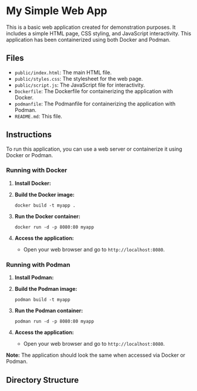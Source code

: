 # My Simple Web App

This is a basic web application created for demonstration purposes.  It includes a simple HTML page, CSS styling, and JavaScript interactivity.  This application has been containerized using both Docker and Podman.

## Files

* `public/index.html`: The main HTML file.
* `public/styles.css`: The stylesheet for the web page.
* `public/script.js`: The JavaScript file for interactivity.
* `Dockerfile`: The Dockerfile for containerizing the application with Docker.
* `podmanfile`: The Podmanfile for containerizing the application with Podman.
* `README.md`: This file.

## Instructions

To run this application, you can use a web server or containerize it using Docker or Podman.

### Running with Docker

1.  **Install Docker:**

2.  **Build the Docker image:**
    ```
    docker build -t myapp .
    ```
   
3.  **Run the Docker container:**
    ```
    docker run -d -p 8080:80 myapp
    ```

4.  **Access the application:**
    * Open your web browser and go to `http://localhost:8080`.


### Running with Podman

1.  **Install Podman:**

2.  **Build the Podman image:**
    ```
    podman build -t myapp
    ```

3.  **Run the Podman container:**
    ```
    podman run -d -p 8080:80 myapp
    ```

4.  **Access the application:**
    * Open your web browser and go to `http://localhost:8080`.

**Note:** The application should look the same when accessed via Docker or Podman.

## Directory Structure
